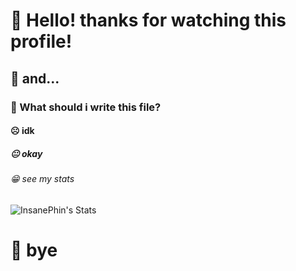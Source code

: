 # 👋 Hello! thanks for watching this profile!

## 🤨 and...

### 🤔 What should i write this file?

#### ☹ idk

##### 😐 okay

###### 😁 see my stats


![InsanePhin's Stats](https://github-readme-stats.vercel.app/api?username=InsanePhin&show_icons=true&theme=dark&include_all_commits=true&count_private=true)


# 👋 bye
